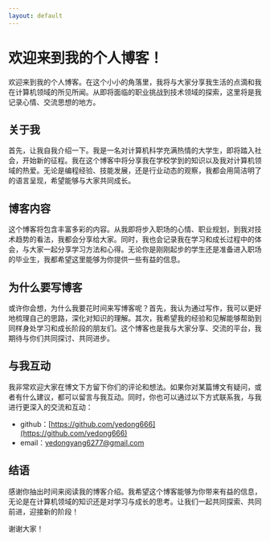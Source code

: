 ```yaml
---
layout: default
---
```

# 欢迎来到我的个人博客！

欢迎来到我的个人博客。在这个小小的角落里，我将与大家分享我生活的点滴和我在计算机领域的所见所闻。从即将面临的职业挑战到技术领域的探索，这里将是我记录心情、交流思想的地方。

## 关于我

首先，让我自我介绍一下。我是一名对计算机科学充满热情的大学生，即将踏入社会，开始新的征程。我在这个博客中将分享我在学校学到的知识以及我对计算机领域的热爱。无论是编程经验、技能发展，还是行业动态的观察，我都会用简洁明了的语言呈现，希望能够与大家共同成长。

## 博客内容

这个博客将包含丰富多彩的内容。从我即将步入职场的心情、职业规划，到我对技术趋势的看法，我都会分享给大家。同时，我也会记录我在学习和成长过程中的体会，与大家一起分享学习方法和心得。无论你是刚刚起步的学生还是准备进入职场的毕业生，我都希望这里能够为你提供一些有益的信息。

## 为什么要写博客

或许你会想，为什么我要花时间来写博客呢？首先，我认为通过写作，我可以更好地梳理自己的思路，深化对知识的理解。其次，我希望我的经验和见解能够帮助到同样身处学习和成长阶段的朋友们。这个博客也是我与大家分享、交流的平台，我期待与你们共同探讨、共同进步。

## 与我互动

我非常欢迎大家在博文下方留下你们的评论和想法。如果你对某篇博文有疑问，或者有什么建议，都可以留言与我互动。同时，你也可以通过以下方式联系我，与我进行更深入的交流和互动：

- github：[https://github.com/yedong666](https://github.com/yedong666)
- email：yedongyang6277@gmail.com

## 结语

感谢你抽出时间来阅读我的博客介绍。我希望这个博客能够为你带来有益的信息，无论是在计算机领域的知识还是对学习与成长的思考。让我们一起共同探索、共同前进，迎接新的阶段！

谢谢大家！



